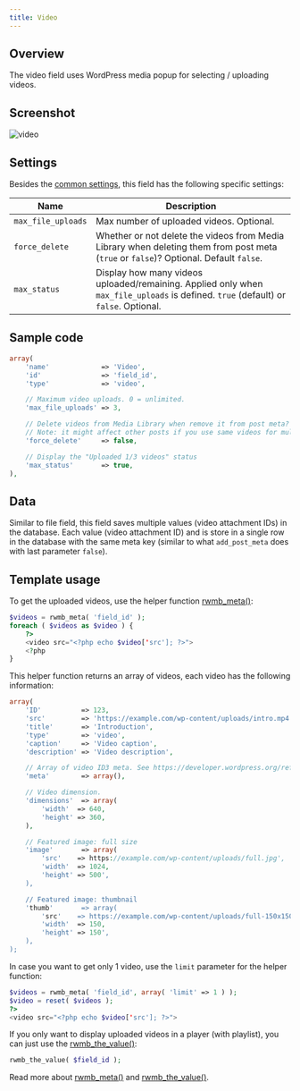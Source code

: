 ```yaml
---
title: Video
---
```


## Overview

The video field uses WordPress media popup for selecting / uploading videos.

## Screenshot

![video](https://i.imgur.com/M84bDrX.png)

## Settings

Besides the [common settings](/field-settings/), this field has the following specific settings:

Name | Description
--- | ---
`max_file_uploads` | Max number of uploaded videos. Optional.
`force_delete` | Whether or not delete the videos from Media Library when deleting them from post meta (`true` or `false`)? Optional. Default `false`.
`max_status` | Display how many videos uploaded/remaining. Applied only when `max_file_uploads` is defined. `true` (default) or `false`. Optional.

## Sample code

```php
array(
    'name'             => 'Video',
    'id'               => 'field_id',
    'type'             => 'video',

    // Maximum video uploads. 0 = unlimited.
    'max_file_uploads' => 3,

    // Delete videos from Media Library when remove it from post meta?
    // Note: it might affect other posts if you use same videos for multiple posts
    'force_delete'     => false,

    // Display the "Uploaded 1/3 videos" status
    'max_status'       => true,
),
```

## Data

Similar to file field, this field saves multiple values (video attachment IDs) in the database. Each value (video attachment ID) and is store in a single row in the database with the same meta key (similar to what `add_post_meta` does with last parameter `false`).

## Template usage

To get the uploaded videos, use the helper function [rwmb_meta()](/rwmb-meta/):

```php
$videos = rwmb_meta( 'field_id' );
foreach ( $videos as $video ) {
    ?>
    <video src="<?php echo $video['src']; ?>">
    <?php
}
```

This helper function returns an array of videos, each video has the following information:

```php
array(
    'ID'          => 123,
    'src'         => 'https://example.com/wp-content/uploads/intro.mp4',
    'title'       => 'Introduction',
    'type'        => 'video',
    'caption'     => 'Video caption',
    'description' => 'Video description',

    // Array of video ID3 meta. See https://developer.wordpress.org/reference/functions/wp_get_attachment_id3_keys/
    'meta'        => array(),

    // Video dimension.
    'dimensions'  => array(
        'width'  => 640,
        'height' => 360,
    ),

    // Featured image: full size
    'image'       => array(
        'src'    => https://example.com/wp-content/uploads/full.jpg',
        'width'  => 1024,
        'height' => 500',
    ),

    // Featured image: thumbnail
    'thumb'       => array(
        'src'    => https://example.com/wp-content/uploads/full-150x150.jpg',
        'width'  => 150,
        'height' => 150',
    ),
);
```

In case you want to get only 1 video, use the `limit` parameter for the helper function:

```php
$videos = rwmb_meta( 'field_id', array( 'limit' => 1 ) );
$video = reset( $videos );
?>
<video src="<?php echo $video['src']; ?>">
```

If you only want to display uploaded videos in a player (with playlist), you can just use the [rwmb_the_value()](/rwmb-the-value/):

```php
rwmb_the_value( $field_id );
```

Read more about [rwmb_meta()](/rwmb-meta/) and [rwmb_the_value()](/rwmb-the-value/).
